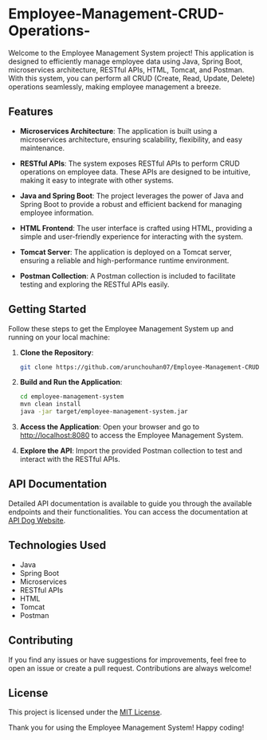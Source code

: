 # Employee-Management-CRUD-Operations-

Welcome to the Employee Management System project! This application is designed to efficiently manage employee data using Java, Spring Boot, microservices architecture, RESTful APIs, HTML, Tomcat, and Postman. With this system, you can perform all CRUD (Create, Read, Update, Delete) operations seamlessly, making employee management a breeze.

## Features

- **Microservices Architecture**: The application is built using a microservices architecture, ensuring scalability, flexibility, and easy maintenance.

- **RESTful APIs**: The system exposes RESTful APIs to perform CRUD operations on employee data. These APIs are designed to be intuitive, making it easy to integrate with other systems.

- **Java and Spring Boot**: The project leverages the power of Java and Spring Boot to provide a robust and efficient backend for managing employee information.

- **HTML Frontend**: The user interface is crafted using HTML, providing a simple and user-friendly experience for interacting with the system.

- **Tomcat Server**: The application is deployed on a Tomcat server, ensuring a reliable and high-performance runtime environment.

- **Postman Collection**: A Postman collection is included to facilitate testing and exploring the RESTful APIs easily.

## Getting Started

Follow these steps to get the Employee Management System up and running on your local machine:

1. **Clone the Repository**: 
   ```bash
   git clone https://github.com/arunchouhan07/Employee-Management-CRUD-Opertions.git
   ```

2. **Build and Run the Application**:
   ```bash
   cd employee-management-system
   mvn clean install
   java -jar target/employee-management-system.jar
   ```

3. **Access the Application**:
   Open your browser and go to [http://localhost:8080](http://localhost:8080) to access the Employee Management System.

4. **Explore the API**:
   Import the provided Postman collection to test and interact with the RESTful APIs.

## API Documentation

Detailed API documentation is available to guide you through the available endpoints and their functionalities. You can access the documentation at [API Dog Website](https://apidog.com/blog/create-test-crud-rest-api/).

## Technologies Used

- Java
- Spring Boot
- Microservices
- RESTful APIs
- HTML
- Tomcat
- Postman

## Contributing

If you find any issues or have suggestions for improvements, feel free to open an issue or create a pull request. Contributions are always welcome!

## License

This project is licensed under the [MIT License](LICENSE).

Thank you for using the Employee Management System! Happy coding!
